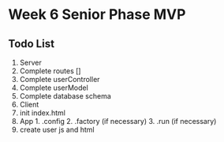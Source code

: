 # Week 6 Senior Phase MVP

## Todo List

1. Server
  1. Complete routes []
  2. Complete userController
  3. Complete userModel
2. Complete database schema
3. Client
  1. init index.html
  2. App
    1. .config
    2. .factory (if necessary)
    3. .run (if necessary)
  3. create user js and html 
